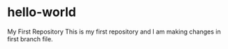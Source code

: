 # hello-world
My First Repository
This is my first repository and I am making changes in first branch file.
